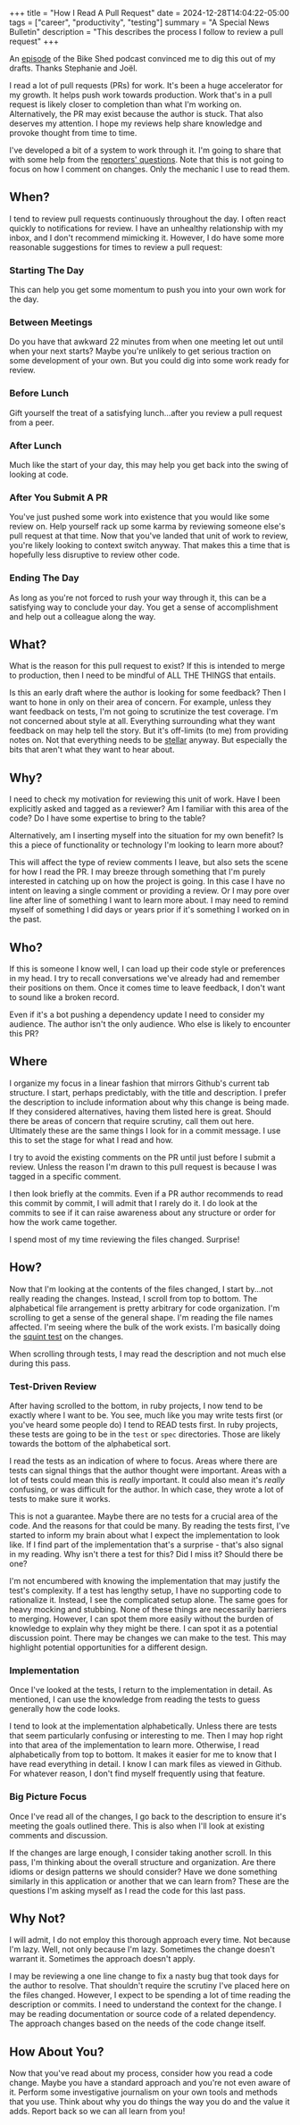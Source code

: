 +++
title = "How I Read A Pull Request"
date = 2024-12-28T14:04:22-05:00
tags = ["career", "productivity", "testing"]
summary = "A Special News Bulletin"
description = "This describes the process I follow to review a pull request"
+++

An [episode](https://bikeshed.thoughtbot.com/448) of the Bike Shed podcast convinced me to dig this out of my drafts. Thanks Stephanie and Joël.

I read a lot of pull requests (PRs) for work. It's been a huge accelerator for my growth. It helps push work towards production. Work that's in a pull request is likely closer to completion than what I'm working on. Alternatively, the PR may exist because the author is stuck. That also deserves my attention. I hope my reviews help share knowledge and provoke thought from time to time.

I've developed a bit of a system to work through it. I'm going to share that with some help from the [reporters' questions](https://www.thoughtco.com/journalists-questions-5-ws-and-h-1691205). Note that this is not going to focus on how I comment on changes. Only the mechanic I use to read them.

## When?

I tend to review pull requests continuously throughout the day. I often react quickly to notifications for review. I have an unhealthy relationship with my inbox, and I don't recommend mimicking it. However, I do have some more reasonable suggestions for times to review a pull request:

### Starting The Day

This can help you get some momentum to push you into your own work for the day.

### Between Meetings

Do you have that awkward 22 minutes from when one meeting let out until when your next starts? Maybe you're unlikely to get serious traction on some development of your own. But you could dig into some work ready for review.

### Before Lunch

Gift yourself the treat of a satisfying lunch...after you review a pull request from a peer.

### After Lunch

Much like the start of your day, this may help you get back into the swing of looking at code.

### After You Submit A PR

You've just pushed some work into existence that you would like some review on. Help yourself rack up some karma by reviewing someone else's pull request at that time. Now that you've landed that unit of work to review, you're likely looking to context switch anyway. That makes this a time that is hopefully less disruptive to review other code.

### Ending The Day

As long as you're not forced to rush your way through it, this can be a satisfying way to conclude your day. You get a sense of accomplishment and help out a colleague along the way.

## What?

What is the reason for this pull request to exist? If this is intended to merge to production, then I need to be mindful of ALL THE THINGS that entails.

Is this an early draft where the author is looking for some feedback? Then I want to hone in only on their area of concern. For example, unless they want feedback on tests, I'm not going to scrutinize the test coverage. I'm not concerned about style at all. Everything surrounding what they want feedback on may help tell the story. But it's off-limits (to me) from providing notes on. Not that everything needs to be [stellar](https://youtu.be/-nqRkAsZumc?si=dS6HKVUW4fhZPF8-) anyway. But especially the bits that aren't what they want to hear about.

## Why?

I need to check my motivation for reviewing this unit of work. Have I been explicitly asked and tagged as a reviewer? Am I familiar with this area of the code? Do I have some expertise to bring to the table?

Alternatively, am I inserting myself into the situation for my own benefit? Is this a piece of functionality or technology I'm looking to learn more about?

This will affect the type of review comments I leave, but also sets the scene for how I read the PR. I may breeze through something that I'm purely interested in catching up on how the project is going. In this case I have no intent on leaving a single comment or providing a review. Or I may pore over line after line of something I want to learn more about. I may need to remind myself of something I did days or years prior if it's something I worked on in the past. 

## Who?

If this is someone I know well, I can load up their code style or preferences in my head. I try to recall conversations we've already had and remember their positions on them. Once it comes time to leave feedback, I don't want to sound like a broken record.

Even if it's a bot pushing a dependency update I need to consider my audience. The author isn't the only audience. Who else is likely to encounter this PR?

## Where

I organize my focus in a linear fashion that mirrors Github's current tab structure. I start, perhaps predictably, with the title and description. I prefer the description to include information about why this change is being made. If they considered alternatives, having them listed here is great. Should there be areas of concern that require scrutiny, call them out here. Ultimately these are the same things I look for in a commit message. I use this to set the stage for what I read and how.

I try to avoid the existing comments on the PR until just before I submit a review. Unless the reason I'm drawn to this pull request is because I was tagged in a specific comment.

I then look briefly at the commits. Even if a PR author recommends to read this commit by commit, I will admit that I rarely do it. I do look at the commits to see if it can raise awareness about any structure or order for how the work came together.

I spend most of my time reviewing the files changed. Surprise!

## How?

Now that I'm looking at the contents of the files changed, I start by...not really reading the changes. Instead, I scroll from top to bottom. The alphabetical file arrangement is pretty arbitrary for code organization. I'm scrolling to get a sense of the general shape. I'm reading the file names affected. I'm seeing where the bulk of the work exists. I'm basically doing the [squint test](https://youtu.be/8bZh5LMaSmE?si=4Tvs7GUqSEsebB-G&t=312) on the changes.

When scrolling through tests, I may read the description and not much else during this pass.

### Test-Driven Review

After having scrolled to the bottom, in ruby projects, I now tend to be exactly where I want to be. You see, much like you may write tests first (or you've heard some people do) I tend to READ tests first. In ruby projects, these tests are going to be in the `test` or `spec` directories. Those are likely towards the bottom of the alphabetical sort.

I read the tests as an indication of where to focus. Areas where there are tests can signal things that the author thought were important. Areas with a lot of tests could mean this is *really* important. It could also mean it's *really* confusing, or was difficult for the author. In which case, they wrote a lot of tests to make sure it works.

This is not a guarantee. Maybe there are no tests for a crucial area of the code. And the reasons for that could be many. By reading the tests first, I've started to inform my brain about what I expect the implementation to look like. If I find part of the implementation that's a surprise - that's also signal in my reading. Why isn't there a test for this? Did I miss it? Should there be one?

I'm not encumbered with knowing the implementation that may justify the test's complexity. If a test has lengthy setup, I have no supporting code to rationalize it. Instead, I see the complicated setup alone. The same goes for heavy mocking and stubbing. None of these things are necessarily barriers to merging. However, I can spot them more easily without the burden of knowledge to explain why they might be there. I can spot it as a potential discussion point. There may be changes we can make to the test. This may highlight potential opportunities for a different design.

### Implementation

Once I've looked at the tests, I return to the implementation in detail. As mentioned, I can use the knowledge from reading the tests to guess generally how the code looks.

I tend to look at the implementation alphabetically. Unless there are tests that seem particularly confusing or interesting to me. Then I may hop right into that area of the implementation to learn more. Otherwise, I read alphabetically from top to bottom. It makes it easier for me to know that I have read everything in detail. I know I can mark files as viewed in Github. For whatever reason, I don't find myself frequently using that feature.

### Big Picture Focus

Once I've read all of the changes, I go back to the description to ensure it's meeting the goals outlined there. This is also when I'll look at existing comments and discussion.

If the changes are large enough, I consider taking another scroll. In this pass, I'm thinking about the overall structure and organization. Are there idioms or design patterns we should consider? Have we done something similarly in this application or another that we can learn from? These are the questions I'm asking myself as I read the code for this last pass.

## Why Not?

I will admit, I do not employ this thorough approach every time. Not because I'm lazy. Well, not only because I'm lazy. Sometimes the change doesn't warrant it. Sometimes the approach doesn't apply.

I may be reviewing a one line change to fix a nasty bug that took days for the author to resolve. That shouldn't require the scrutiny I've placed here on the files changed. However, I expect to be spending a lot of time reading the description or commits. I need to understand the context for the change. I may be reading documentation or source code of a related dependency. The approach changes based on the needs of the code change itself.

## How About You?

Now that you've read about my process, consider how you read a code change. Maybe you have a standard approach and you're not even aware of it. Perform some investigative journalism on your own tools and methods that you use. Think about why you do things the way you do and the value it adds. Report back so we can all learn from you!
